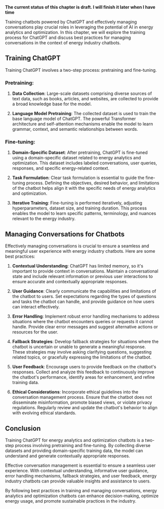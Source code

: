 **The current status of this chapter is draft. I will finish it later when I have time**

Training chatbots powered by ChatGPT and effectively managing conversations play crucial roles in leveraging the potential of AI in energy analytics and optimization. In this chapter, we will explore the training process for ChatGPT and discuss best practices for managing conversations in the context of energy industry chatbots.

**Training ChatGPT**
--------------------

Training ChatGPT involves a two-step process: pretraining and fine-tuning.

### Pretraining:

1. **Data Collection**: Large-scale datasets comprising diverse sources of text data, such as books, articles, and websites, are collected to provide a broad knowledge base for the model.

2. **Language Model Pretraining**: The collected dataset is used to train the base language model of ChatGPT. The powerful Transformer architecture and self-attention mechanisms enable the model to learn grammar, context, and semantic relationships between words.

### Fine-tuning:

1. **Domain-Specific Dataset**: After pretraining, ChatGPT is fine-tuned using a domain-specific dataset related to energy analytics and optimization. This dataset includes labeled conversations, user queries, responses, and specific energy-related context.

2. **Task Formulation**: Clear task formulation is essential to guide the fine-tuning process. Defining the objectives, desired behavior, and limitations of the chatbot helps align it with the specific needs of energy analytics and optimization.

3. **Iterative Training**: Fine-tuning is performed iteratively, adjusting hyperparameters, dataset size, and training duration. This process enables the model to learn specific patterns, terminology, and nuances relevant to the energy industry.

**Managing Conversations for Chatbots**
---------------------------------------

Effectively managing conversations is crucial to ensure a seamless and meaningful user experience with energy industry chatbots. Here are some best practices:

1. **Contextual Understanding**: ChatGPT has limited memory, so it's important to provide context in conversations. Maintain a conversational state and include relevant information or previous user interactions to ensure accurate and contextually appropriate responses.

2. **User Guidance**: Clearly communicate the capabilities and limitations of the chatbot to users. Set expectations regarding the types of questions and tasks the chatbot can handle, and provide guidance on how users can interact effectively.

3. **Error Handling**: Implement robust error handling mechanisms to address situations where the chatbot encounters queries or requests it cannot handle. Provide clear error messages and suggest alternative actions or resources for the user.

4. **Fallback Strategies**: Develop fallback strategies for situations where the chatbot is uncertain or unable to generate a meaningful response. These strategies may involve asking clarifying questions, suggesting related topics, or gracefully expressing the limitations of the chatbot.

5. **User Feedback**: Encourage users to provide feedback on the chatbot's responses. Collect and analyze this feedback to continuously improve the chatbot's performance, identify areas for enhancement, and refine training data.

6. **Ethical Considerations**: Incorporate ethical guidelines into the conversation management process. Ensure that the chatbot does not disseminate misinformation, promote biased views, or violate privacy regulations. Regularly review and update the chatbot's behavior to align with evolving ethical standards.

**Conclusion**
--------------

Training ChatGPT for energy analytics and optimization chatbots is a two-step process involving pretraining and fine-tuning. By collecting diverse datasets and providing domain-specific training data, the model can understand and generate contextually appropriate responses.

Effective conversation management is essential to ensure a seamless user experience. With contextual understanding, informative user guidance, error handling mechanisms, fallback strategies, and user feedback, energy industry chatbots can provide valuable insights and assistance to users.

By following best practices in training and managing conversations, energy analytics and optimization chatbots can enhance decision-making, optimize energy usage, and promote sustainable practices in the industry.

